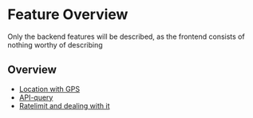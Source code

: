 # Feature Overview

Only the backend features will be described, as the frontend consists of nothing worthy of describing

## Overview

- [Location with GPS](./Feature-One.md)
- [API-query](./Feature-Two.md)
- [Ratelimit and dealing with it](./Feature-Three.md)
